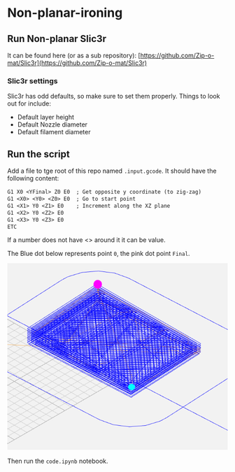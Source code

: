 # Non-planar-ironing

## Run Non-planar Slic3r

It can be found here (or as a sub repository):
[https://github.com/Zip-o-mat/Slic3r](https://github.com/Zip-o-mat/Slic3r)

### Slic3r settings

Slic3r has odd defaults, so make sure to set them properly. Things to look out for include:

- Default layer height
- Default Nozzle diameter
- Default filament diameter

## Run the script

Add a file to tge root of this repo named `.input.gcode`. It should have the following content:

```g-code
G1 X0 <YFinal> Z0 E0  ; Get opposite y coordinate (to zig-zag)
G1 <X0> <Y0> <Z0> E0  ; Go to start point
G1 <X1> Y0 <Z1> E0    ; Increment along the XZ plane
G1 <X2> Y0 <Z2> E0
G1 <X3> Y0 <Z3> E0
ETC
```

If a number does not have <> around it it can be value.

The Blue dot below represents point `0`, the pink dot point `Final`.

![points to use](./points.png)

Then run the `code.ipynb` notebook.
